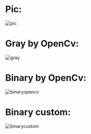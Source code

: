 # Pic:
![pic](https://github.com/techbuterbrod/CV_Lab_02/blob/master/pic.jpg)

# Gray by OpenCv:
![gray](https://github.com/techbuterbrod/CV_Lab_02/blob/master/grayopencv.png)

# Binary by OpenCv:
![binaryopencv](https://github.com/techbuterbrod/CV_Lab_02/blob/master/binaryopencv.png)

# Binary custom:
![binarycustom](https://github.com/techbuterbrod/CV_Lab_02/blob/master/binarycustom.png)
